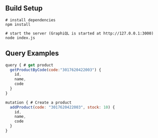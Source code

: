 ## Build Setup

```
# install dependencies
npm install

# start the server (GraphiQL is started at http://127.0.0.1:3000)
node index.js
```

## Query Examples

```js
query { # get product
  getProductByCode(code:"3017620422003") {
    id,
    name,
    code
  }
}
```

```js
mutation { # Create a product
  addProduct(code: "3017620422003", stock: 10) {
    id,
    name,
    code
  }
}
```